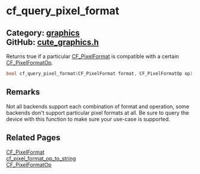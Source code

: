 [//]: # (This file is automatically generated by Cute Framework's docs parser.)
[//]: # (Do not edit this file by hand!)
[//]: # (See: https://github.com/RandyGaul/cute_framework/blob/master/samples/docs_parser.cpp)
[](../header.md ':include')

# cf_query_pixel_format

Category: [graphics](/api_reference?id=graphics)  
GitHub: [cute_graphics.h](https://github.com/RandyGaul/cute_framework/blob/master/include/cute_graphics.h)  
---

Returns true if a particular [CF_PixelFormat](/graphics/cf_pixelformat.md) is compatible with a certain [CF_PixelFormatOp](/graphics/cf_pixelformatop.md).

```cpp
bool cf_query_pixel_format(CF_PixelFormat format, CF_PixelFormatOp op);
```

## Remarks

Not all backends support each combination of format and operation, some backends don't support particular pixel formats at all.
Be sure to query the device with this function to make sure your use-case is supported.

## Related Pages

[CF_PixelFormat](/graphics/cf_pixelformat.md)  
[cf_pixel_format_op_to_string](/graphics/cf_pixel_format_op_to_string.md)  
[CF_PixelFormatOp](/graphics/cf_pixelformatop.md)  
